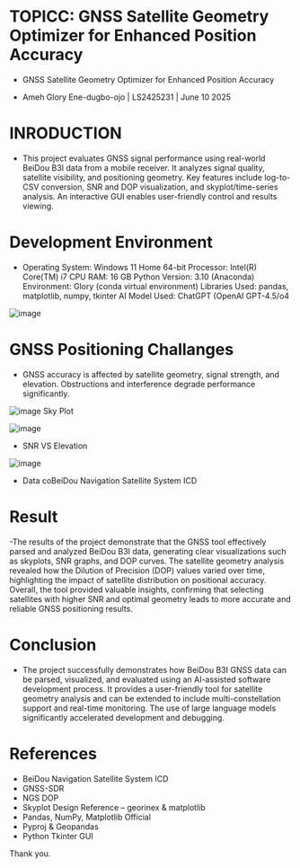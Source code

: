 
# TOPICC: GNSS Satellite Geometry Optimizer for Enhanced Position Accuracy

- GNSS Satellite Geometry Optimizer for Enhanced Position Accuracy

- Ameh Glory Ene-dugbo-ojo | LS2425231 | June 10 2025

# INRODUCTION
- This project evaluates GNSS signal performance using real-world BeiDou B3I data from a mobile receiver. It analyzes signal quality, satellite visibility, and positioning geometry. Key features include log-to-CSV conversion, SNR and DOP visualization, and skyplot/time-series analysis. An interactive GUI enables user-friendly control and results viewing.

# Development Environment
- Operating System: Windows 11 Home 64-bit Processor: Intel(R) Core(TM) i7 CPU RAM: 16 GB Python Version: 3.10 (Anaconda) Environment: Glory (conda virtual environment) Libraries Used: pandas, matplotlib, numpy, tkinter AI Model Used: ChatGPT (OpenAI GPT-4.5/o4

![image](https://github.com/user-attachments/assets/1f942b59-7f66-41f2-8c70-9440ed123f53)

# GNSS Positioning Challanges
- GNSS accuracy is affected by satellite geometry, signal strength, and elevation. Obstructions and interference degrade performance significantly.


![image](https://github.com/user-attachments/assets/76ff3eca-1546-486d-afdf-c022998885d6)
Sky Plot

![image](https://github.com/user-attachments/assets/c808908c-e40d-4907-83f3-be8d72d7e1fe)
-  SNR VS Elevation

![image](https://github.com/user-attachments/assets/7a99bedc-8dc4-4d55-8e51-a56e43865b2b)
- Data coBeiDou Navigation Satellite System ICD

# Result
-The results of the project demonstrate that the GNSS tool effectively parsed and analyzed BeiDou B3I data, generating clear visualizations such as skyplots, SNR graphs, and DOP curves. The satellite geometry analysis revealed how the Dilution of Precision (DOP) values varied over time, highlighting the impact of satellite distribution on positional accuracy. Overall, the tool provided valuable insights, confirming that selecting satellites with higher SNR and optimal geometry leads to more accurate and reliable GNSS positioning results.

# Conclusion
- The project successfully demonstrates how BeiDou B3I GNSS data can be parsed, visualized, and evaluated using an AI-assisted software development process. It provides a user-friendly tool for satellite geometry analysis and can be extended to include multi-constellation support and real-time monitoring. The use of large language models significantly accelerated development and debugging.



# References
- BeiDou Navigation Satellite System ICD
- GNSS-SDR
- NGS DOP
- Skyplot Design Reference – georinex & matplotlib
- Pandas, NumPy, Matplotlib Official
- Pyproj & Geopandas
- Python Tkinter GUI

Thank you.





